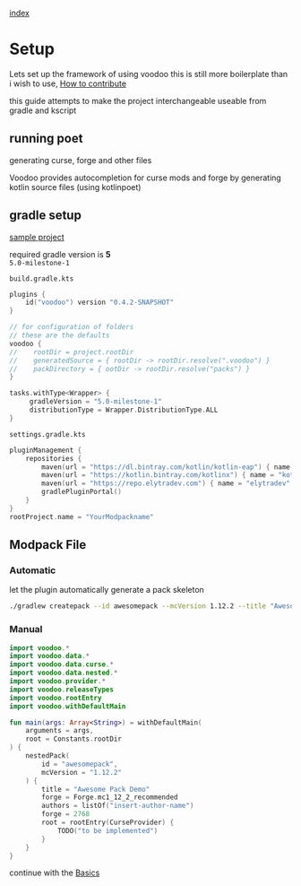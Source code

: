 [index](../../)

# Setup

Lets set up the framework of using voodoo
this is still more boilerplate than i wish to use, [How to contribute](/#how-to-contribute)

this guide attempts to make the project interchangeable useable from gradle and kscript

## running poet

generating curse, forge and other files

Voodoo provides autocompletion for curse mods and forge by generating kotlin source files (using kotlinpoet)

## gradle setup

[sample project](https://github.com/NikkyAI/VoodooSamples)

required gradle version is **5**  
`5.0-milestone-1`

`build.gradle.kts`
```kotlin
plugins {
    id("voodoo") version "0.4.2-SNAPSHOT"
}

// for configuration of folders
// these are the defaults
voodoo {
//    rootDir = project.rootDir
//    generatedSource = { rootDir -> rootDir.resolve(".voodoo") }
//    packDirectory = { ootDir -> rootDir.resolve("packs") }
}

tasks.withType<Wrapper> {
     gradleVersion = "5.0-milestone-1"
     distributionType = Wrapper.DistributionType.ALL
}
```

`settings.gradle.kts`
```kotlin
pluginManagement {
    repositories {
        maven(url = "https://dl.bintray.com/kotlin/kotlin-eap") { name = "kotlin-eap" }
        maven(url = "https://kotlin.bintray.com/kotlinx") { name = "kotlinx" }
        maven(url = "https://repo.elytradev.com") { name = "elytradev" }
        gradlePluginPortal()
    }
}
rootProject.name = "YourModpackname"
```

<!--
[build.gradle.kts](build.gradle.kts)  
[settings.gradle.kts](build.gradle.kts)  
[gradle.properties](gradle.properties)  
-->

## Modpack File

### Automatic

let the plugin automatically generate a pack skeleton
```bash
./gradlew createpack --id awesomepack --mcVersion 1.12.2 --title "Awesome Pack Demo"
```

### Manual

```kotlin
import voodoo.*
import voodoo.data.*
import voodoo.data.curse.*
import voodoo.data.nested.*
import voodoo.provider.*
import voodoo.releaseTypes
import voodoo.rootEntry
import voodoo.withDefaultMain

fun main(args: Array<String>) = withDefaultMain(
    arguments = args,
    root = Constants.rootDir
) {
    nestedPack(
        id = "awesomepack",
        mcVersion = "1.12.2"
    ) {
        title = "Awesome Pack Demo"
        forge = Forge.mc1_12_2_recommended
        authors = listOf("insert-author-name")
        forge = 2768
        root = rootEntry(CurseProvider) {
            TODO("to be implemented")
        }
    }
}
```

continue with the [Basics](../basics)
